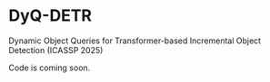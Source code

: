 # DyQ-DETR
Dynamic Object Queries for Transformer-based Incremental Object Detection (ICASSP 2025)

Code is coming soon.
